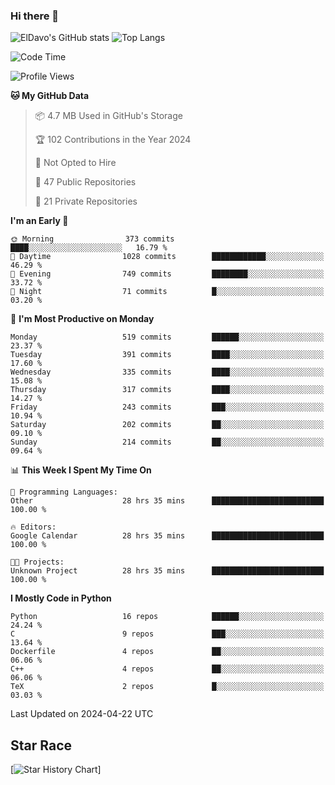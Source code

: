 ### Hi there 👋
![ElDavo's GitHub stats](https://github-readme-stats.vercel.app/api?username=ElDavoo&show_icons=true&theme=chartreuse-dark)
![Top Langs](https://github-readme-stats.vercel.app/api/top-langs/?username=ElDavoo&theme=chartreuse-dark&layout=compact)

<!--START_SECTION:waka-->
![Code Time](http://img.shields.io/badge/Code%20Time-1%2C241%20hrs%2032%20mins-blue)

![Profile Views](http://img.shields.io/badge/Profile%20Views-11-blue)

**🐱 My GitHub Data** 

> 📦 4.7 MB Used in GitHub's Storage 
 > 
> 🏆 102 Contributions in the Year 2024
 > 
> 🚫 Not Opted to Hire
 > 
> 📜 47 Public Repositories 
 > 
> 🔑 21 Private Repositories 
 > 
**I'm an Early 🐤** 

```text
🌞 Morning                373 commits         ████░░░░░░░░░░░░░░░░░░░░░   16.79 % 
🌆 Daytime                1028 commits        ████████████░░░░░░░░░░░░░   46.29 % 
🌃 Evening                749 commits         ████████░░░░░░░░░░░░░░░░░   33.72 % 
🌙 Night                  71 commits          █░░░░░░░░░░░░░░░░░░░░░░░░   03.20 % 
```
📅 **I'm Most Productive on Monday** 

```text
Monday                   519 commits         ██████░░░░░░░░░░░░░░░░░░░   23.37 % 
Tuesday                  391 commits         ████░░░░░░░░░░░░░░░░░░░░░   17.60 % 
Wednesday                335 commits         ████░░░░░░░░░░░░░░░░░░░░░   15.08 % 
Thursday                 317 commits         ████░░░░░░░░░░░░░░░░░░░░░   14.27 % 
Friday                   243 commits         ███░░░░░░░░░░░░░░░░░░░░░░   10.94 % 
Saturday                 202 commits         ██░░░░░░░░░░░░░░░░░░░░░░░   09.10 % 
Sunday                   214 commits         ██░░░░░░░░░░░░░░░░░░░░░░░   09.64 % 
```


📊 **This Week I Spent My Time On** 

```text
💬 Programming Languages: 
Other                    28 hrs 35 mins      █████████████████████████   100.00 % 

🔥 Editors: 
Google Calendar          28 hrs 35 mins      █████████████████████████   100.00 % 

🐱‍💻 Projects: 
Unknown Project          28 hrs 35 mins      █████████████████████████   100.00 % 
```

**I Mostly Code in Python** 

```text
Python                   16 repos            ██████░░░░░░░░░░░░░░░░░░░   24.24 % 
C                        9 repos             ███░░░░░░░░░░░░░░░░░░░░░░   13.64 % 
Dockerfile               4 repos             ██░░░░░░░░░░░░░░░░░░░░░░░   06.06 % 
C++                      4 repos             ██░░░░░░░░░░░░░░░░░░░░░░░   06.06 % 
TeX                      2 repos             █░░░░░░░░░░░░░░░░░░░░░░░░   03.03 % 
```




 Last Updated on 2024-04-22 UTC
<!--END_SECTION:waka-->

## Star Race

[![Star History Chart](https://api.star-history.com/svg?repos=ElDavoo/WhatsApp-Crypt14-Crypt15-Decrypter,ElDavoo/TuringOS,EliteAndroidApps/WhatsApp-Crypt12-Decrypter,KnugiHK/Whatsapp-Chat-Exporter&type=Date)]
